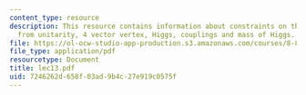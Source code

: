 ```yaml
---
content_type: resource
description: This resource contains information about constraints on the couplings
  from unitarity, 4 vector vertex, Higgs, couplings and mass of Higgs.
file: https://ol-ocw-studio-app-production.s3.amazonaws.com/courses/8-811-particle-physics-ii-fall-2005/7246262d658f03ad9b4c27e919c0575f_lec13.pdf
file_type: application/pdf
resourcetype: Document
title: lec13.pdf
uid: 7246262d-658f-03ad-9b4c-27e919c0575f
---
```

